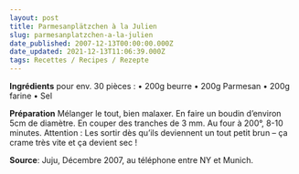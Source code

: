 ```yaml
---
layout: post
title: Parmesanplätzchen à la Julien
slug: parmesanplatzchen-a-la-julien
date_published: 2007-12-13T00:00:00.000Z
date_updated: 2021-12-13T11:06:39.000Z
tags: Recettes / Recipes / Rezepte
---
```


**Ingrédients** pour env. 30 pièces :
•	200g beurre
•	200g Parmesan
•	200g farine
•	Sel

**Préparation**
Mélanger le tout, bien malaxer. En faire un boudin d’environ 5cm de diamètre. En couper des tranches de 3 mm. Au four à 200°, 8-10 minutes.
Attention : Les sortir dès qu’ils deviennent un tout petit brun – ça crame très vite et ça devient sec !

**Source**: Juju, Décembre 2007, au téléphone entre NY et Munich.
